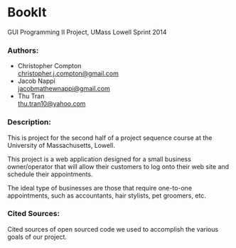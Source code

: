 BookIt
======

GUI Programming II Project, UMass Lowell
Sprint 2014

### Authors:
* Christopher Compton	
	christopher.j.compton@gmail.com
* Jacob Nappi	
	jacobmathewnappi@gmail.com
* Thu Tran	
	thu.tran10@yahoo.com

### Description:
This is project for the second half of a project sequence course
at the University of Massachusetts, Lowell. 

This project is a web application designed for a small business
owner/operator that will allow their customers to log onto their
web site and schedule their appointments.

The ideal type of businesses are those that require one-to-one
appointments, such as accountants, hair stylists, pet groomers,
etc.


### Cited Sources:

Cited sources of open sourced code we used to accomplish the
various goals of our project.
